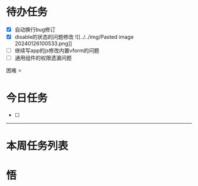 # 待办任务
- [x] 自动换行bug修订
- [x] disable的状态的问题修改
![[../../img/Pasted image 20240126100533.png]]
- [ ] 继续写app的js修改内置vform的问题
- [ ] 通用组件的权限遗漏问题

困难
⭐

# 今日任务
- [ ] 




------
# 本周任务列表



# 悟